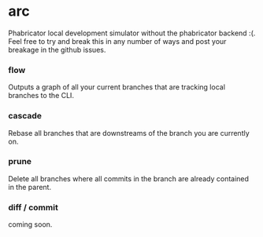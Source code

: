 # arc

Phabricator local development simulator without the phabricator backend :(. Feel free to try and
break this in any number of ways and post your breakage in the github issues.

### flow

Outputs a graph of all your current branches that are tracking local branches to the CLI.

### cascade

Rebase all branches that are downstreams of the branch you are currently on.

### prune

Delete all branches where all commits in the branch are already contained in the parent.

### diff / commit

coming soon.